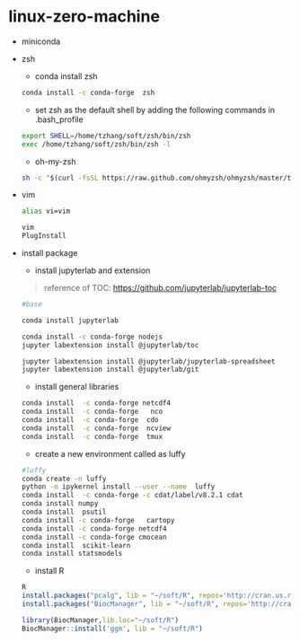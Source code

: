# linux-zero-machine

- miniconda
- zsh
    - conda install zsh

    ```bash
    conda install -c conda-forge  zsh
    ```

    - set zsh as the default shell by adding the following commands in .bash_profile 
    ```bash 
    export SHELL=/home/tzhang/soft/zsh/bin/zsh
    exec /home/tzhang/soft/zsh/bin/zsh -l
    
    ```

    - oh-my-zsh

    ```bash
    sh -c "$(curl -fsSL https://raw.github.com/ohmyzsh/ohmyzsh/master/tools/install.sh)"
    ```

- vim

    ```bash
    alias vi=vim

    vim
    PlugInstall
    ```

- install package
    - install jupyterlab and extension
    > reference of TOC: https://github.com/jupyterlab/jupyterlab-toc 

    ```bash
    #base

    conda install jupyterlab
    
    conda install -c conda-forge nodejs
    jupyter labextension install @jupyterlab/toc
    
    jupyter labextension install @jupyterlab/jupyterlab-spreadsheet
    jupyter labextension install @jupyterlab/git
    ```
    - install general libraries
    
    ``` bash 
    conda install  -c conda-forge netcdf4
    conda install  -c conda-forge   nco
    conda install  -c conda-forge  cdo
    conda install  -c conda-forge  ncview
    conda install  -c conda-forge  tmux
    ```
    
    - create a new environment called as luffy
    ``` bash 
    #luffy
    conda create -n luffy
    python -m ipykernel install --user --name  luffy
    conda install  -c conda-forge -c cdat/label/v8.2.1 cdat
    conda install numpy
    conda install  psutil
    conda install -c conda-forge   cartopy
    conda install -c conda-forge netcdf4
    conda install -c conda-forge cmocean
    conda install  scikit-learn
    conda install statsmodels
    ```

    - install R 
    
    ```R
    R
    install.packages("pcalg", lib = "~/soft/R", repos='http://cran.us.r-project.org')
    install.packages("BiocManager", lib = "~/soft/R", repos='http://cran.us.r-project.org')
    
    library(BiocManager,lib.loc="~/soft/R")
    BiocManager::install('ggm', lib = "~/soft/R")
    ```

